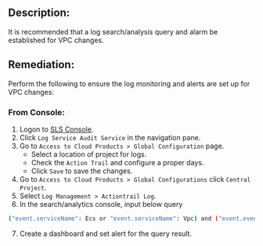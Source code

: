 ## Description:

It is recommended that a log search/analysis query and alarm be established for VPC changes.

## Remediation:

Perform the following to ensure the log monitoring and alerts are set up for VPC changes:

### From Console:

1. Logon to [SLS Console](https://sls.console.aliyun.com/).
2. Click `Log Service Audit Service` in the navigation pane.
3. Go to `Access to Cloud Products > Global Configuration` page.
   - Select a location of project for logs.
   - Check the `Action Trail` and configure a proper days.
   - Click `Save` to save the changes.
4. Go to `Access to Cloud Products > Global Configurations` click `Central Project`.
5. Select `Log Management > Actiontrail Log`.
6. In the search/analytics console, input below query

```bash
("event.serviceName": Ecs or "event.serviceName": Vpc) and ("event.eventName": CreateVpc or "event.eventName": DeleteVpc or "event.eventName": DisableVpcClassicLink or "event.eventName": EnableVpcClassicLink or "event.eventName": DeletionProtection or "event.eventName": AssociateVpcCidrBlock or "event.eventName": UnassociateVpcCidrBlock or "event.eventName": RevokeInstanceFromCen or "event.eventName": CreateVSwitch or "event.eventName": DeleteVSwitch or "event.eventName": CreateVSwitch) | select count(1) as c
```

7. Create a dashboard and set alert for the query result.